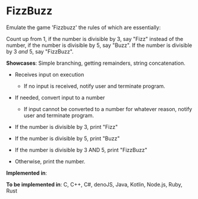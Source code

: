 # FizzBuzz

Emulate the game 'Fizzbuzz' the rules of which are essentially: 

Count up from 1, if the number is divisible by 3, say "Fizz" instead of the number, if the number is divisible by 5, say "Buzz". If the number is divisible by 3 *and* 5, say "FizzBuzz".

**Showcases**: Simple branching, getting remainders, string concatenation.

* Receives input on execution
    * If no input is received, notify user and terminate program.

* If needed, convert input to a number
    * If input cannot be converted to a number for whatever reason, notify user and terminate program.

* If the number is divisible by 3, print "Fizz"

* If the number is divisible by 5, print "Buzz"

* If the number is divisible by 3 AND 5, print "FizzBuzz"

* Otherwise, print the number.

**Implemented in**:

**To be implemented in**: C, C++, C#, denoJS, Java, Kotlin, Node.js, Ruby, Rust

